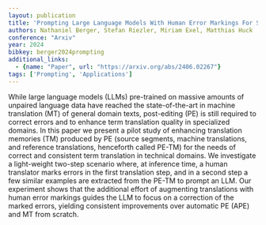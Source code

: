 ```yaml
---
layout: publication
title: 'Prompting Large Language Models With Human Error Markings For Self-correcting Machine Translation'
authors: Nathaniel Berger, Stefan Riezler, Miriam Exel, Matthias Huck
conference: "Arxiv"
year: 2024
bibkey: berger2024prompting
additional_links:
  - {name: "Paper", url: "https://arxiv.org/abs/2406.02267"}
tags: ['Prompting', 'Applications']
---
```

While large language models (LLMs) pre-trained on massive amounts of unpaired
language data have reached the state-of-the-art in machine translation (MT) of
general domain texts, post-editing (PE) is still required to correct errors and
to enhance term translation quality in specialized domains. In this paper we
present a pilot study of enhancing translation memories (TM) produced by PE
(source segments, machine translations, and reference translations, henceforth
called PE-TM) for the needs of correct and consistent term translation in
technical domains.
  We investigate a light-weight two-step scenario where, at inference time, a
human translator marks errors in the first translation step, and in a second
step a few similar examples are extracted from the PE-TM to prompt an LLM. Our
experiment shows that the additional effort of augmenting translations with
human error markings guides the LLM to focus on a correction of the marked
errors, yielding consistent improvements over automatic PE (APE) and MT from
scratch.
